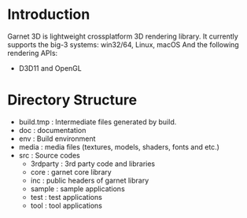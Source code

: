 Introduction
============

Garnet 3D is lightweight crossplatform 3D rendering library.
It currently supports the big-3 systems:
  win32/64, Linux, macOS
And the following rendering APIs:
  - D3D11 and OpenGL

Directory Structure
===================

- build.tmp :        Intermediate files generated by build.
- doc :               documentation
- env :               Build environment
- media :             media files (textures, models, shaders, fonts and etc.)
- src :               Source codes
  - 3rdparty :        3rd party code and libraries
  - core :            garnet core library
  - inc :             public headers of garnet library
  - sample :          sample applications
  - test :            test applications
  - tool :            tool applications
